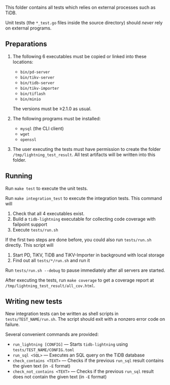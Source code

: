This folder contains all tests which relies on external processes such as TiDB.

Unit tests (the `*_test.go` files inside the source directory) should *never* rely on external
programs.

## Preparations

1. The following 6 executables must be copied or linked into these locations:

    * `bin/pd-server`
    * `bin/tikv-server`
    * `bin/tidb-server`
    * `bin/tikv-importer`
    * `bin/tiflash`
    * `bin/minio`

    The versions must be ≥2.1.0 as usual.

2. The following programs must be installed:

    * `mysql` (the CLI client)
    * `wget`
    * `openssl`

3. The user executing the tests must have permission to create the folder
    `/tmp/lightning_test_result`. All test artifacts will be written into this folder.

## Running

Run `make test` to execute the unit tests.

Run `make integration_test` to execute the integration tests. This command will

1. Check that all 4 executables exist.
2. Build a `tidb-lightning` executable for collecting code coverage with failpoint support
3. Execute `tests/run.sh`

If the first two steps are done before, you could also run `tests/run.sh` directly.
This script will

1. Start PD, TiKV, TiDB and TiKV-Importer in background with local storage
2. Find out all `tests/*/run.sh` and run it

Run `tests/run.sh --debug` to pause immediately after all servers are started.

After executing the tests, run `make coverage` to get a coverage report at
`/tmp/lightning_test_result/all_cov.html`.

## Writing new tests

New integration tests can be written as shell scripts in `tests/TEST_NAME/run.sh`.
The script should exit with a nonzero error code on failure.

Several convenient commands are provided:

* `run_lightning [CONFIG]` — Starts `tidb-lightning` using `tests/TEST_NAME/CONFIG.toml`
* `run_sql <SQL>` — Executes an SQL query on the TiDB database
* `check_contains <TEXT>` — Checks if the previous `run_sql` result contains the given text
    (in `-E` format)
* `check_not_contains <TEXT>` — Checks if the previous `run_sql` result does not contain the given
    text (in `-E` format)
